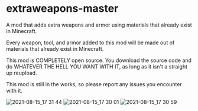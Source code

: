 # extraweapons-master
A mod that adds extra weapons and armor using materials that already exist in Minecraft.

Every weapon, tool, and armor added to this mod will be made out of materials that already exist in Minecraft.

This mod is COMPLETELY open source. You download the source code and do WHATEVER THE HELL YOU WANT WITH IT, as long as it isn't a straight up reupload.

This mod is still in the works, so please report any issues you encounter with it.

![2021-08-15_17 31 44](https://user-images.githubusercontent.com/83845237/129493518-d5f0316d-dbcb-4988-8b2e-b28310cd23b0.png)
![2021-08-15_17 30 01](https://user-images.githubusercontent.com/83845237/129493520-0e7468b2-c253-4da6-b41f-4dc05626a10c.png)
![2021-08-15_17 30 59](https://user-images.githubusercontent.com/83845237/129493522-305f59a6-9ff3-4226-9e29-9b85d69d6460.png)
